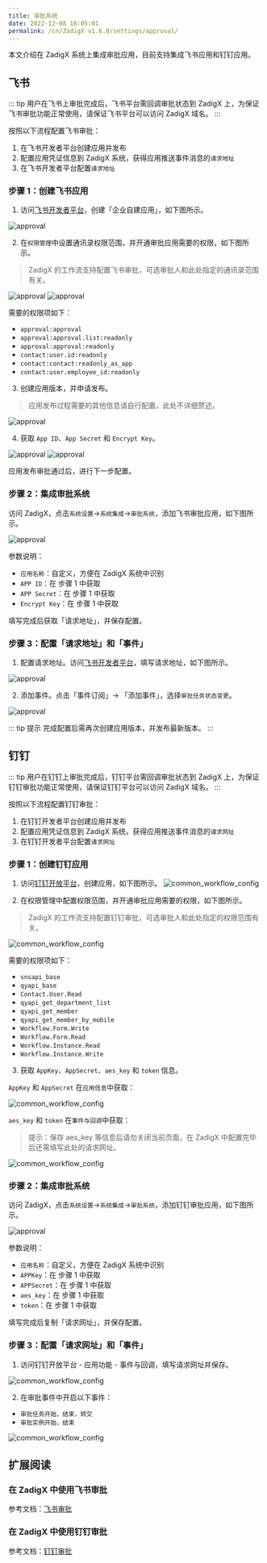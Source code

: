 ```yaml
---
title: 审批系统
date: 2022-12-08 16:05:01
permalink: /cn/ZadigX v1.6.0/settings/approval/
---
```


本文介绍在 ZadigX 系统上集成审批应用，目前支持集成飞书应用和钉钉应用。

## 飞书

::: tip
用户在飞书上审批完成后，飞书平台需回调审批状态到 ZadigX 上，为保证飞书审批功能正常使用，请保证飞书平台可以访问 ZadigX 域名。
:::

按照以下流程配置飞书审批：
1. 在飞书开发者平台创建应用并发布
2. 配置应用凭证信息到 ZadigX 系统，获得应用推送事件消息的`请求地址`
3. 在飞书开发者平台配置`请求地址`

### 步骤 1：创建飞书应用
1. 访问[飞书开发者平台](https://open.feishu.cn/)，创建「企业自建应用」，如下图所示。

![approval](./_images/approval_1.png)

2. 在`权限管理`中设置通讯录权限范围，并开通审批应用需要的权限，如下图所示。

> ZadigX 的工作流支持配置飞书审批，可选审批人和此处指定的通讯录范围有关。

![approval](./_images/larkapp_config_note_1.png)
![approval](./_images/approval_2.png)

需要的权限项如下：
- `approval:approval`
- `approval:approval.list:readonly`
- `approval:approval:readonly`
- `contact:user.id:readonly`
- `contact:contact:readonly_as_app`
- `contact:user.employee_id:readonly`

3. 创建应用版本，并申请发布。
> 应用发布过程需要的其他信息请自行配置，此处不详细赘述。

![approval](./_images/approval_3.png)

4. 获取 `App ID`、`App Secret` 和 `Encrypt Key`。

![approval](./_images/approval_4.png)
![approval](./_images/approval_5.png)

应用发布审批通过后，进行下一步配置。

### 步骤 2：集成审批系统

访问 ZadigX，点击`系统设置`->`系统集成`->`审批系统`，添加飞书审批应用，如下图所示。

![approval](./_images/approval_6.png)

参数说明：
- `应用名称`：自定义，方便在 ZadigX 系统中识别
- `APP ID`：在 步骤 1 中获取
- `APP Secret`：在 步骤 1 中获取
- `Encrypt Key`：在 步骤 1 中获取

填写完成后获取「请求地址」，并保存配置。

### 步骤 3：配置「请求地址」和「事件」

1. 配置请求地址。访问[飞书开发者平台](https://open.feishu.cn/)，填写请求地址，如下图所示。

![approval](./_images/approval_7.png)

2. 添加事件。点击「事件订阅」-> 「添加事件」，选择`审批任务状态变更`。

![approval](./_images/approval_2_1.png)

::: tip 提示
完成配置后需再次创建应用版本，并发布最新版本。
:::

## 钉钉

::: tip
用户在钉钉上审批完成后，钉钉平台需回调审批状态到 ZadigX 上，为保证钉钉审批功能正常使用，请保证钉钉平台可以访问 ZadigX 域名。
:::

按照以下流程配置钉钉审批：
1. 在钉钉开发者平台创建应用并发布
2. 配置应用凭证信息到 ZadigX 系统，获得应用推送事件消息的`请求网址`
3. 在钉钉开发者平台配置`请求网址`

### 步骤 1：创建钉钉应用
1. 访问[钉钉开放平台](https://open-dev.dingtalk.com/fe/app#/corp/app)，创建应用，如下图所示。
![common_workflow_config](./_images/dingtalk_app_config_1.png)

2. 在权限管理中配置权限范围，并开通审批应用需要的权限，如下图所示。

> ZadigX 的工作流支持配置钉钉审批，可选审批人和此处指定的权限范围有关。

![common_workflow_config](./_images/dingtalk_app_config_3.png)

需要的权限项如下：

- `snsapi_base`
- `qyapi_base`
- `Contact.User.Read`
- `qyapi_get_department_list`
- `qyapi_get_member`
- `qyapi_get_member_by_mobile`
- `Workflow.Form.Write`
- `Workflow.Form.Read`
- `Workflow.Instance.Read`
- `Workflow.Instance.Write`

3. 获取 `AppKey`、`AppSecret`、`aes_key` 和 `token` 信息。

`AppKey` 和 `AppSecret` 在`应用信息`中获取：

![common_workflow_config](./_images/dingtalk_app_config_2.png)

`aes_key` 和 `token` 在`事件与回调`中获取：

> 提示：保存 aes_key 等信息后请勿关闭当前页面，在 ZadigX 中配置完毕后还需填写此处的请求网址。

![common_workflow_config](./_images/dingtalk_app_config_4.png)

### 步骤 2：集成审批系统

访问 ZadigX，点击`系统设置`->`系统集成`->`审批系统`，添加钉钉审批应用，如下图所示。

![approval](./_images/dingtalk_approval_config.png)

参数说明：
- `应用名称`：自定义，方便在 ZadigX 系统中识别
- `APPKey`：在 步骤 1 中获取
- `APPSecret`：在 步骤 1 中获取
- `aes_key`：在 步骤 1 中获取
- `token`：在 步骤 1 中获取

填写完成后复制「请求网址」，并保存配置。

### 步骤 3：配置「请求网址」和「事件」

1. 访问钉钉开放平台 - 应用功能 - 事件与回调，填写请求网址并保存。

![common_workflow_config](./_images/dingtalk_app_config_5.png)

2. 在审批事件中开启以下事件：

- `审批任务开始，结束，转交`
- `审批实例开始，结束`

![common_workflow_config](./_images/dingtalk_app_config_6.png)

## 扩展阅读

### 在 ZadigX 中使用飞书审批

参考文档：[飞书审批](/ZadigX%20v1.6.0/project/workflow-approval/#飞书审批)

### 在 ZadigX 中使用钉钉审批

参考文档：[钉钉审批](/ZadigX%20v1.6.0/project/workflow-approval/#钉钉审批)
